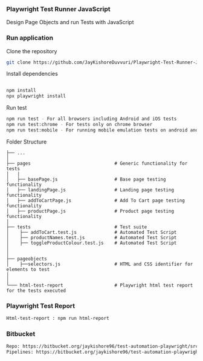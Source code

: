 ### Playwright Test Runner JavaScript 
 
Design Page Objects and run Tests with JavaScript
 
### Run application

Clone the repository  
```bash
git clone https://github.com/JayKishoreDuvvuri/Playwright-Test-Runner-JavaScript.git 
```
   
Install dependencies
```bash   
 
npm install
npx playwright install
```

Run test
```bash
npm run test - For all browsers including Android and iOS tests
npm run test:chrome - For tests only on chrome browser
npm run test:mobile - For running mobile emulation tests on android and iOS
```

Folder Structure
 
    ├── ...
    │
    ├── pages                               # Generic functionality for tests
    │   |
    │   ├── basePage.js                     # Base page testing functionality
    │   ├── landingPage.js                  # Landing page testing functionality
    │   ├── addToCartPage.js                # Add To Cart page testing functionality
    │   ├── productPage.js                  # Product page testing functionality
    │
    ├── tests                               # Test suite
    │    ├── addToCart.test.js              # Automated Test Script     
    │    ├── productNames.test.js           # Automated Test Script
    │    ├── toggleProductColour.test.js    # Automated Test Script
    │
    │
    ├── pageobjects                       
    │    ├──selectors.js                    # HTML and CSS identifier for elements to test
    │               
    │
    └─── html-test-report                   # Playwright html test report for the tests executed
                    


### Playwright Test Report
```bash
Html-test-report : npm run html-report
```

### Bitbucket
```bash
Repo: https://bitbucket.org/jaykishore96/test-automation-playwright/src/ui-test/
Pipelines: https://bitbucket.org/jaykishore96/test-automation-playwright/pipelines/results/page/1
```
